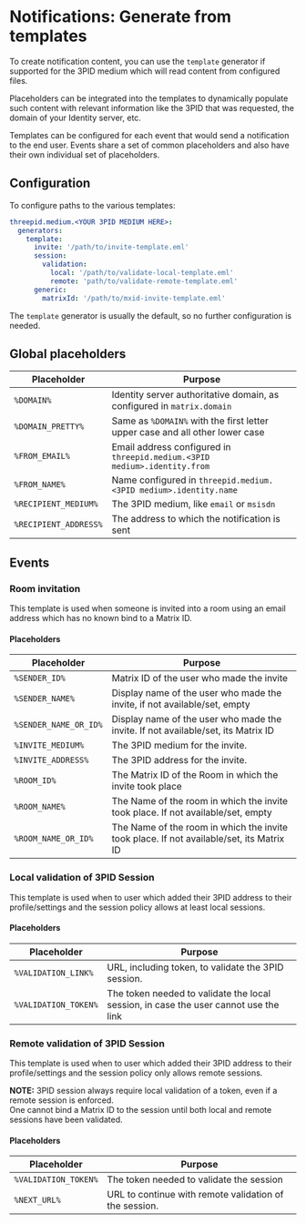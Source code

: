 # Notifications: Generate from templates
To create notification content, you can use the `template` generator if supported for the 3PID medium which will read
content from configured files.

Placeholders can be integrated into the templates to dynamically populate such content with relevant information like
the 3PID that was requested, the domain of your Identity server, etc.

Templates can be configured for each event that would send a notification to the end user. Events share a set of common
placeholders and also have their own individual set of placeholders.

## Configuration
To configure paths to the various templates:
```yaml
threepid.medium.<YOUR 3PID MEDIUM HERE>:
  generators:
    template:
      invite: '/path/to/invite-template.eml'
      session:
        validation:
          local: '/path/to/validate-local-template.eml'
          remote: 'path/to/validate-remote-template.eml'
      generic:
        matrixId: '/path/to/mxid-invite-template.eml'
```
The `template` generator is usually the default, so no further configuration is needed.

##  Global placeholders
| Placeholder           | Purpose                                                                      |
|-----------------------|------------------------------------------------------------------------------|
| `%DOMAIN%`            | Identity server authoritative domain, as configured in `matrix.domain`       |
| `%DOMAIN_PRETTY%`     | Same as `%DOMAIN%` with the first letter upper case and all other lower case |
| `%FROM_EMAIL%`        | Email address configured in `threepid.medium.<3PID medium>.identity.from`    |
| `%FROM_NAME%`         | Name configured in `threepid.medium.<3PID medium>.identity.name`             |
| `%RECIPIENT_MEDIUM%`  | The 3PID medium, like `email` or `msisdn`                                    |
| `%RECIPIENT_ADDRESS%` | The address to which the notification is sent                                |

## Events
### Room invitation
This template is used when someone is invited into a room using an email address which has no known bind to a Matrix ID.
#### Placeholders
| Placeholder           | Purpose                                                                                  |
|-----------------------|------------------------------------------------------------------------------------------|
| `%SENDER_ID%`         | Matrix ID of the user who made the invite                                                |
| `%SENDER_NAME%`       | Display name of the user who made the invite, if not available/set, empty                |
| `%SENDER_NAME_OR_ID%` | Display name of the user who made the invite. If not available/set, its Matrix ID        |
| `%INVITE_MEDIUM%`     | The 3PID medium for the invite.                                                          |
| `%INVITE_ADDRESS%`    | The 3PID address for the invite.                                                         |
| `%ROOM_ID%`           | The Matrix ID of the Room in which the invite took place                                 |
| `%ROOM_NAME%`         | The Name of the room in which the invite took place. If not available/set, empty         |
| `%ROOM_NAME_OR_ID%`   | The Name of the room in which the invite took place. If not available/set, its Matrix ID |

### Local validation of 3PID Session
This template is used when to user which added their 3PID address to their profile/settings and the session policy
allows at least local sessions.  

#### Placeholders
| Placeholder          | Purpose                                                                              |
|----------------------|--------------------------------------------------------------------------------------|
| `%VALIDATION_LINK%`  | URL, including token, to validate the 3PID session.                                  |
| `%VALIDATION_TOKEN%` | The token needed to validate the local session, in case the user cannot use the link |

### Remote validation of 3PID Session
This template is used when to user which added their 3PID address to their profile/settings and the session policy only
allows remote sessions.

**NOTE:** 3PID session always require local validation of a token, even if a remote session is enforced.  
One cannot bind a Matrix ID to the session until both local and remote sessions have been validated.

#### Placeholders
| Placeholder          | Purpose                                                |
|----------------------|--------------------------------------------------------|
| `%VALIDATION_TOKEN%` | The token needed to validate the session               |
| `%NEXT_URL%`         | URL to continue with remote validation of the session. |
